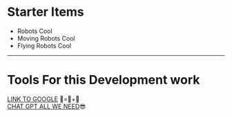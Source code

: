 <h1>Starter Items</h1>
<ul>
  <li>Robots Cool</li>
  <li>Moving Robots Cool</li>
  <li>Flying Robots Cool</li>
</ul>
<hr>
<h1>Tools For this Development work</h1>
<a href="https://google.com">LINK TO GOOGLE</a> 🦕=🐍+🦒
<br>
<a href="https://chatgpt.com/">CHAT GPT ALL WE NEED</a>😎
